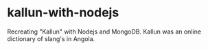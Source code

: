 # kallun-with-nodejs
Recreating "Kallun" with Nodejs and MongoDB. Kallun was an online dictionary of slang's in Angola.
